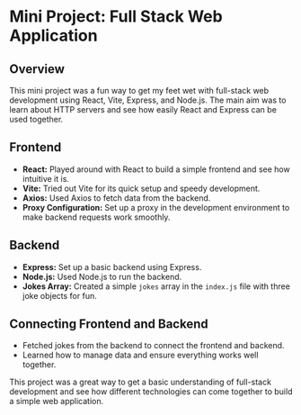 # Mini Project: Full Stack Web Application

## Overview

This mini project was a fun way to get my feet wet with full-stack web development using React, Vite, Express, and Node.js. The main aim was to learn about HTTP servers and see how easily React and Express can be used together.

## Frontend

- **React:** Played around with React to build a simple frontend and see how intuitive it is.
- **Vite:** Tried out Vite for its quick setup and speedy development.
- **Axios:** Used Axios to fetch data from the backend.
- **Proxy Configuration:** Set up a proxy in the development environment to make backend requests work smoothly.

## Backend

- **Express:** Set up a basic backend using Express.
- **Node.js:** Used Node.js to run the backend.
- **Jokes Array:** Created a simple `jokes` array in the `index.js` file with three joke objects for fun.

## Connecting Frontend and Backend

- Fetched jokes from the backend to connect the frontend and backend.
- Learned how to manage data and ensure everything works well together.

This project was a great way to get a basic understanding of full-stack development and see how different technologies can come together to build a simple web application.

